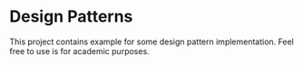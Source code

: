 # Design Patterns
This project contains example for some design pattern implementation. Feel free to use is for academic purposes.  
